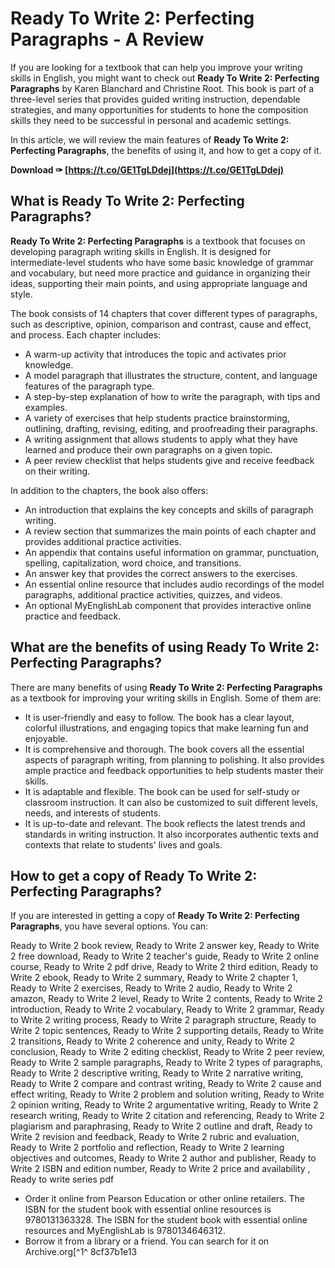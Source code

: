 # Ready To Write 2: Perfecting Paragraphs - A Review
 
If you are looking for a textbook that can help you improve your writing skills in English, you might want to check out **Ready To Write 2: Perfecting Paragraphs** by Karen Blanchard and Christine Root. This book is part of a three-level series that provides guided writing instruction, dependable strategies, and many opportunities for students to hone the composition skills they need to be successful in personal and academic settings.
 
In this article, we will review the main features of **Ready To Write 2: Perfecting Paragraphs**, the benefits of using it, and how to get a copy of it.
 
**Download ✑ [https://t.co/GE1TgLDdej](https://t.co/GE1TgLDdej)**


 
## What is Ready To Write 2: Perfecting Paragraphs?
 
**Ready To Write 2: Perfecting Paragraphs** is a textbook that focuses on developing paragraph writing skills in English. It is designed for intermediate-level students who have some basic knowledge of grammar and vocabulary, but need more practice and guidance in organizing their ideas, supporting their main points, and using appropriate language and style.
 
The book consists of 14 chapters that cover different types of paragraphs, such as descriptive, opinion, comparison and contrast, cause and effect, and process. Each chapter includes:
 
- A warm-up activity that introduces the topic and activates prior knowledge.
- A model paragraph that illustrates the structure, content, and language features of the paragraph type.
- A step-by-step explanation of how to write the paragraph, with tips and examples.
- A variety of exercises that help students practice brainstorming, outlining, drafting, revising, editing, and proofreading their paragraphs.
- A writing assignment that allows students to apply what they have learned and produce their own paragraphs on a given topic.
- A peer review checklist that helps students give and receive feedback on their writing.

In addition to the chapters, the book also offers:

- An introduction that explains the key concepts and skills of paragraph writing.
- A review section that summarizes the main points of each chapter and provides additional practice activities.
- An appendix that contains useful information on grammar, punctuation, spelling, capitalization, word choice, and transitions.
- An answer key that provides the correct answers to the exercises.
- An essential online resource that includes audio recordings of the model paragraphs, additional practice activities, quizzes, and videos.
- An optional MyEnglishLab component that provides interactive online practice and feedback.

## What are the benefits of using Ready To Write 2: Perfecting Paragraphs?
 
There are many benefits of using **Ready To Write 2: Perfecting Paragraphs** as a textbook for improving your writing skills in English. Some of them are:

- It is user-friendly and easy to follow. The book has a clear layout, colorful illustrations, and engaging topics that make learning fun and enjoyable.
- It is comprehensive and thorough. The book covers all the essential aspects of paragraph writing, from planning to polishing. It also provides ample practice and feedback opportunities to help students master their skills.
- It is adaptable and flexible. The book can be used for self-study or classroom instruction. It can also be customized to suit different levels, needs, and interests of students.
- It is up-to-date and relevant. The book reflects the latest trends and standards in writing instruction. It also incorporates authentic texts and contexts that relate to students' lives and goals.

## How to get a copy of Ready To Write 2: Perfecting Paragraphs?
 
If you are interested in getting a copy of **Ready To Write 2: Perfecting Paragraphs**, you have several options. You can:
 
Ready to Write 2 book review,  Ready to Write 2 answer key,  Ready to Write 2 free download,  Ready to Write 2 teacher's guide,  Ready to Write 2 online course,  Ready to Write 2 pdf drive,  Ready to Write 2 third edition,  Ready to Write 2 ebook,  Ready to Write 2 summary,  Ready to Write 2 chapter 1,  Ready to Write 2 exercises,  Ready to Write 2 audio,  Ready to Write 2 amazon,  Ready to Write 2 level,  Ready to Write 2 contents,  Ready to Write 2 introduction,  Ready to Write 2 vocabulary,  Ready to Write 2 grammar,  Ready to Write 2 writing process,  Ready to Write 2 paragraph structure,  Ready to Write 2 topic sentences,  Ready to Write 2 supporting details,  Ready to Write 2 transitions,  Ready to Write 2 coherence and unity,  Ready to Write 2 conclusion,  Ready to Write 2 editing checklist,  Ready to Write 2 peer review,  Ready to Write 2 sample paragraphs,  Ready to Write 2 types of paragraphs,  Ready to Write 2 descriptive writing,  Ready to Write 2 narrative writing,  Ready to Write 2 compare and contrast writing,  Ready to Write 2 cause and effect writing,  Ready to Write 2 problem and solution writing,  Ready to Write 2 opinion writing,  Ready to Write 2 argumentative writing,  Ready to Write 2 research writing,  Ready to Write 2 citation and referencing,  Ready to Write 2 plagiarism and paraphrasing,  Ready to Write 2 outline and draft,  Ready to Write 2 revision and feedback,  Ready to Write 2 rubric and evaluation,  Ready to Write 2 portfolio and reflection,  Ready to Write 2 learning objectives and outcomes,  Ready to Write 2 author and publisher,  Ready to Write 2 ISBN and edition number,  Ready to Write 2 price and availability ,  Ready to write series pdf

- Order it online from Pearson Education or other online retailers. The ISBN for the student book with essential online resources is 9780131363328. The ISBN for the student book with essential online resources and MyEnglishLab is 9780134646312.
- Borrow it from a library or a friend. You can search for it on Archive.org[^1^ 8cf37b1e13


